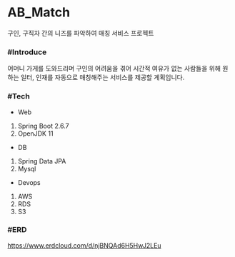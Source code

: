 # AB_Match
구인, 구직자 간의 니즈를 파악하여 매칭 서비스 프로젝트

### #Introduce
어머니 가게를 도와드리며 구인의 어려움을 겪어 시간적 여유가 없는 사람들을 위해 원하는 일터, 인재를 자동으로 매칭해주는 서비스를 제공할 계획입니다.

### #Tech
- Web
1. Spring Boot 2.6.7
2. OpenJDK 11

- DB
1. Spring Data JPA
2. Mysql

- Devops
1. AWS
2. RDS
3. S3

### #ERD
https://www.erdcloud.com/d/njBNQAd6H5HwJ2LEu
